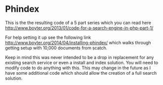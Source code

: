 Phindex
=======

This is the the resulting code of a 5 part series which you can read here http://www.boyter.org/2013/01/code-for-a-search-engine-in-php-part-1/

For help setting it up see the following link http://www.boyter.org/2014/04/installing-phindex/ which walks through getting setup with 10,000 documents from scatch.

Keep in mind this was never intended to be a drop in replacement for any existing search service or even a install and index solution. You will need to modify code to do anything with this. This may change in the future as I have some additional code which should allow the creation of a full search solution.
